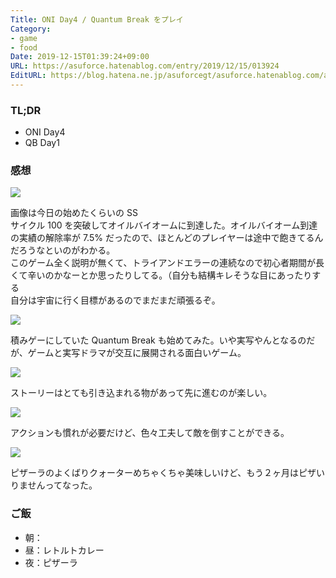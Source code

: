 ```yaml
---
Title: ONI Day4 / Quantum Break をプレイ
Category:
- game
- food
Date: 2019-12-15T01:39:24+09:00
URL: https://asuforce.hatenablog.com/entry/2019/12/15/013924
EditURL: https://blog.hatena.ne.jp/asuforcegt/asuforce.hatenablog.com/atom/entry/26006613483810582
---
```


### TL;DR

- ONI Day4
- QB Day1

###  感想

<span itemtype="http://schema.org/Photograph" itemscope="itemscope"><img class="magnifiable" src="https://lh3.googleusercontent.com/-kScG8ZJ637s/XfUMfwMmOMI/AAAAAAABC_o/YrSJRxxWXrYrHPED5wKcdvOA_tj8RgWNgCE0YBhgL/s1200/20191214014601_1.jpg" itemprop="image"></span>

画像は今日の始めたくらいの SS  
サイクル 100 を突破してオイルバイオームに到達した。オイルバイオーム到達の実績の解除率が 7.5% だったので、ほとんどのプレイヤーは途中で飽きてるんだろうなといのがわかる。  
このゲーム全く説明が無くて、トライアンドエラーの連続なので初心者期間が長くて辛いのかなーとか思ったりしてる。（自分も結構キレそうな目にあったりする  
自分は宇宙に行く目標があるのでまだまだ頑張るぞ。

<span itemtype="http://schema.org/Photograph" itemscope="itemscope"><img class="magnifiable" src="https://lh3.googleusercontent.com/-FmiglXLT_oY/XfUMruBQNKI/AAAAAAABC_o/K01E4ximAUg3UHDXeV9_0aYKORKWNvnjgCE0YBhgL/s1200/20191214191208_1.jpg" itemprop="image"></span>

積みゲーにしていた Quantum Break も始めてみた。いや実写やんとなるのだが、ゲームと実写ドラマが交互に展開される面白いゲーム。

<span itemtype="http://schema.org/Photograph" itemscope="itemscope"><img class="magnifiable" src="https://lh3.googleusercontent.com/-wwXVDtXYSrk/XfUMsMRTx6I/AAAAAAABC_o/BzxE_m2pwmQVvrFPWWQf6D1hI2jHjT-VQCE0YBhgL/s1200/20191214194912_1.jpg" itemprop="image"></span>

ストーリーはとても引き込まれる物があって先に進むのが楽しい。

<span itemtype="http://schema.org/Photograph" itemscope="itemscope"><img class="magnifiable" src="https://lh3.googleusercontent.com/-i7LK-AmBAWQ/XfUMsB7eaoI/AAAAAAABC_o/6BGQtPKgCPYsmNa9hvGJ-ZwTeSB4VCbcQCE0YBhgL/s1200/20191214235911_1.jpg" itemprop="image"></span>

アクションも慣れが必要だけど、色々工夫して敵を倒すことができる。

<span itemtype="http://schema.org/Photograph" itemscope="itemscope"><img class="magnifiable" src="https://lh3.googleusercontent.com/-eojIieBwzQs/XfT_uSPW0WI/AAAAAAABC_M/WzF2W4Ut6ZowuAeTUWpdbKU21zvgzzJOwCE0YBhgL/s1200/IMG_0425.HEIC" itemprop="image"></span>


ピザーラのよくばりクォーターめちゃくちゃ美味しいけど、もう２ヶ月はピザいりませんってなった。

### ご飯

- 朝：
- 昼：レトルトカレー
- 夜：ピザーラ
